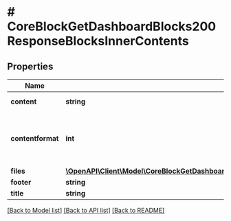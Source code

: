 # # CoreBlockGetDashboardBlocks200ResponseBlocksInnerContents

## Properties

Name | Type | Description | Notes
------------ | ------------- | ------------- | -------------
**content** | **string** | Block contents. |
**contentformat** | **int** | content format (1 &#x3D; HTML, 0 &#x3D; MOODLE, 2 &#x3D; PLAIN, or 4 &#x3D; MARKDOWN) |
**files** | [**\OpenAPI\Client\Model\CoreBlockGetDashboardBlocks200ResponseBlocksInnerContentsFilesInner[]**](CoreBlockGetDashboardBlocks200ResponseBlocksInnerContentsFilesInner.md) |  |
**footer** | **string** | Block footer. |
**title** | **string** | Block title. |

[[Back to Model list]](../../README.md#models) [[Back to API list]](../../README.md#endpoints) [[Back to README]](../../README.md)
